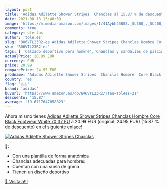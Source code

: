 ```yaml
---
layout: post
title: 'Adidas Adilette Shower Stripes  Chanclas al 15.87 % de descuento'
date: 2021-08-13 13:40:39
image: 'https://m.media-amazon.com/images/I/41Aybh4580S._SL500_._SL400_.jpg'
comments: true
category: ofertas
author: 'tole.es'
slug: 'B06VTL23R2-es Adidas Adilette Shower Stripes Chanclas Hombre Core Black...'
sku: 'B06VTL23R2-es'
tags: [ 'Calzado deportivo para hombre','Chanclas y sandalias de piscina para hombre','Zapatillas y calzado deportivo para hombre','Zapatos','Zapatos para hombre','Zapatos y complementos','adidas','chanclas', ]
actualPrice: 20.99 EUR
currency: EUR
price: 20.99
comparePrice: 24.95 EUR
prodname: 'Adidas Adilette Shower Stripes  Chanclas Hombre  Core Black Footwear White 70  37 EU'
country: 'es'
flag: '🇪🇸'
brand: 'adidas'
buyurl: 'https://www.amazon.es/dp/B06VTL23R2/?tag=tolees-21'
descuento: '15.87'
average: '19.6717647058823'
---
```


Ahora mismo tienes [Adidas Adilette Shower Stripes  Chanclas Hombre  Core Black Footwear White 70  37 EU](https://www.amazon.es/dp/B06VTL23R2/?tag=tolees-21) a 20.99 EUR (original: 24.95 EUR) (15.87 %  de descuento) en el siguiente enlace!

[![Adidas Adilette Shower Stripes  Chanclas](https://m.media-amazon.com/images/I/41Aybh4580S._SL500_._SL400_.jpg)](https://www.amazon.es/dp/B06VTL23R2/?tag=tolees-21)

🔎:

- Con una plantilla de forma anatómica
- Chanclas adecuadas para hombres
- Cuentan con una suela de goma
- Tienen un diseño deportivo

[🛒 Visítala!!!](https://www.amazon.es/dp/B06VTL23R2/?tag=tolees-21)
